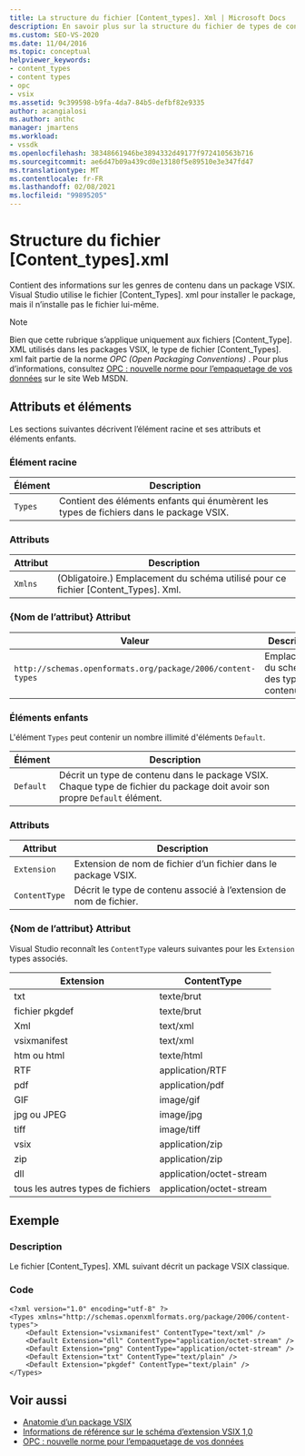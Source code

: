 ```yaml
---
title: La structure du fichier [Content_types]. Xml | Microsoft Docs
description: En savoir plus sur la structure du fichier de types de contenu, qui contient des informations sur les genres de contenu dans un package VSIX.
ms.custom: SEO-VS-2020
ms.date: 11/04/2016
ms.topic: conceptual
helpviewer_keywords:
- content_types
- content types
- opc
- vsix
ms.assetid: 9c399598-b9fa-4da7-84b5-defbf82e9335
author: acangialosi
ms.author: anthc
manager: jmartens
ms.workload:
- vssdk
ms.openlocfilehash: 38348661946be3894332d49177f972410563b716
ms.sourcegitcommit: ae6d47b09a439cd0e13180f5e89510e3e347fd47
ms.translationtype: MT
ms.contentlocale: fr-FR
ms.lasthandoff: 02/08/2021
ms.locfileid: "99895205"
---
```

# <a name="the-structure-of-the-content_typesxml-file"></a>Structure du fichier [Content_types].xml
Contient des informations sur les genres de contenu dans un package VSIX. Visual Studio utilise le fichier [Content_Types]. xml pour installer le package, mais il n’installe pas le fichier lui-même.

> [!NOTE]
> Bien que cette rubrique s’applique uniquement aux fichiers [Content_Type]. XML utilisés dans les packages VSIX, le type de fichier [Content_Types]. xml fait partie de la norme *OPC (Open Packaging Conventions)* . Pour plus d’informations, consultez [OPC : nouvelle norme pour l’empaquetage de vos données](/archive/msdn-magazine/2007/august/opc-a-new-standard-for-packaging-your-data) sur le site Web MSDN.

## <a name="attributes-and-elements"></a>Attributs et éléments
 Les sections suivantes décrivent l’élément racine et ses attributs et éléments enfants.

### <a name="root-element"></a>Élément racine

|Élément|Description|
|-------------|-----------------|
|`Types`|Contient des éléments enfants qui énumèrent les types de fichiers dans le package VSIX.|

### <a name="attributes"></a>Attributs

|Attribut|Description|
|---------------|-----------------|
|`Xmlns`|(Obligatoire.) Emplacement du schéma utilisé pour ce fichier [Content_Types]. Xml.|

### <a name="attribute-name-attribute"></a>{Nom de l’attribut} Attribut

| Valeur | Description |
| - | - |
| `http://schemas.openformats.org/package/2006/content-types` | Emplacement du schéma des types de contenu. |

### <a name="child-elements"></a>Éléments enfants
 L'élément `Types` peut contenir un nombre illimité d'éléments `Default`.

|Élément|Description|
|-------------|-----------------|
|`Default`|Décrit un type de contenu dans le package VSIX. Chaque type de fichier du package doit avoir son propre `Default` élément.|

### <a name="attributes"></a>Attributs

|Attribut|Description|
|---------------|-----------------|
|`Extension`|Extension de nom de fichier d’un fichier dans le package VSIX.|
|`ContentType`|Décrit le type de contenu associé à l’extension de nom de fichier.|

### <a name="attribute-name-attribute"></a>{Nom de l’attribut} Attribut
 Visual Studio reconnaît les `ContentType` valeurs suivantes pour les `Extension` types associés.

|Extension|ContentType|
|---------------|-----------------|
|txt|texte/brut|
|fichier pkgdef|texte/brut|
|Xml|text/xml|
|vsixmanifest|text/xml|
|htm ou html|texte/html|
|RTF|application/RTF|
|pdf|application/pdf|
|GIF|image/gif|
|jpg ou JPEG|image/jpg|
|tiff|image/tiff|
|vsix|application/zip|
|zip|application/zip|
|dll|application/octet-stream|
|tous les autres types de fichiers|application/octet-stream|

## <a name="example"></a>Exemple

### <a name="description"></a>Description
 Le fichier [Content_Types]. XML suivant décrit un package VSIX classique.

### <a name="code"></a>Code

```
<?xml version="1.0" encoding="utf-8" ?>
<Types xmlns="http://schemas.openxmlformats.org/package/2006/content-types">
    <Default Extension="vsixmanifest" ContentType="text/xml" />
    <Default Extension="dll" ContentType="application/octet-stream" />
    <Default Extension="png" ContentType="application/octet-stream" />
    <Default Extension="txt" ContentType="text/plain" />
    <Default Extension="pkgdef" ContentType="text/plain" />
</Types>
```

## <a name="see-also"></a>Voir aussi
- [Anatomie d’un package VSIX](../extensibility/anatomy-of-a-vsix-package.md)
- [Informations de référence sur le schéma d’extension VSIX 1,0](/previous-versions/dd393700(v=vs.110))
- [OPC : nouvelle norme pour l’empaquetage de vos données](/archive/msdn-magazine/2007/august/opc-a-new-standard-for-packaging-your-data)